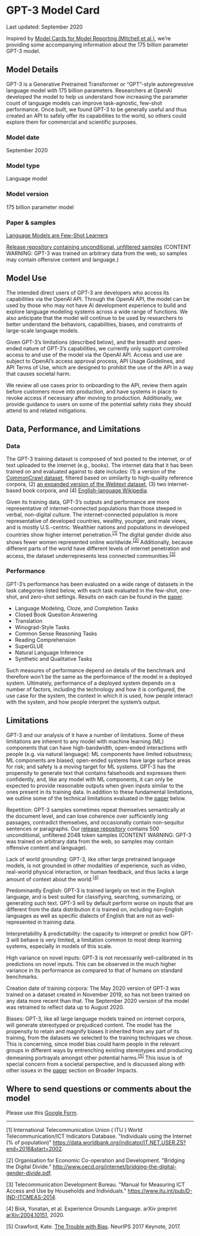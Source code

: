 # GPT-3 Model Card

Last updated: September 2020

Inspired by [Model Cards for Model Reporting (Mitchell et al.)](https://arxiv.org/abs/1810.03993), we’re providing some accompanying information about the 175 billion parameter GPT-3 model.

## Model Details

GPT-3 is a Generative Pretrained Transformer or “GPT”-style autoregressive language model with 175 billion parameters. Researchers at OpenAI developed the model to help us understand how increasing the parameter count of language models can improve task-agnostic, few-shot performance. Once built, we found GPT-3 to be generally useful and thus created an API to safely offer its capabilities to the world, so others could explore them for commercial and scientific purposes.

### Model date
September 2020

### Model type
Language model

### Model version
175 billion parameter model

### Paper & samples
[Language Models are Few-Shot Learners](https://arxiv.org/abs/2005.14165) 

[Release repository containing unconditional, unfiltered samples](https://github.com/openai/gpt-3/blob/master/175b_samples.jsonl) (CONTENT WARNING: GPT-3 was trained on arbitrary data from the web, so samples may contain offensive content and language.)

## Model Use
The intended direct users of GPT-3 are developers who access its capabilities via the OpenAI API. Through the OpenAI API, the model can be used by those who may not have AI development experience to build and explore language modeling systems across a wide range of functions. We also anticipate that the model will continue to be used by researchers to better understand the behaviors, capabilities, biases, and constraints of large-scale language models. 

Given GPT-3’s limitations (described below), and the breadth and open-ended nature of GPT-3’s capabilities, we currently only support controlled access to and use of the model via the OpenAI API. Access and use are subject to OpenAI’s access approval process, API Usage Guidelines, and API Terms of Use, which are designed to prohibit the use of the API in a way that causes societal harm. 

We review all use cases prior to onboarding to the API, review them again before customers move into production, and have systems in place to revoke access if necessary after moving  to production. Additionally, we provide guidance to users on some of the potential safety risks they should attend to and related mitigations.  

## Data, Performance, and Limitations

### Data 
The GPT-3 training dataset is composed of text posted to the internet, or of text uploaded to the internet (e.g., books). The internet data that it has been trained on and evaluated against to date includes: (1) a version of the [CommonCrawl dataset](https://commoncrawl.org/the-data/), filtered based on similarity to high-quality reference corpora, (2) [an expanded version of the Webtext dataset](https://d4mucfpksywv.cloudfront.net/better-language-models/language_models_are_unsupervised_multitask_learners.pdf), (3) two internet-based book corpora, and (4) [English-language Wikipedia](https://en.wikipedia.org/wiki/Main_Page). 

Given its training data, GPT-3’s outputs and performance are more representative of internet-connected populations than those steeped in verbal, non-digital culture. The internet-connected population is more representative of developed countries, wealthy, younger, and male views, and is mostly U.S.-centric. Wealthier nations and populations in developed countries show higher internet penetration.<sup>[[1]](#fn1)</sup> The digital gender divide also shows fewer women represented online worldwide.<sup>[[2]](#fn2)</sup> Additionally, because different parts of the world have different levels of internet penetration and access, the dataset underrepresents less connected communities.<sup>[[3]](#fn3)</sup>

### Performance 
GPT-3’s performance has been evaluated on a wide range of datasets in the task categories listed below, with each task evaluated in the few-shot, one-shot, and zero-shot settings. Results on each can be found in the [paper](https://arxiv.org/abs/2005.14165).

* Language Modeling, Cloze, and Completion Tasks
* Closed Book Question Answering
* Translation
* Winograd-Style Tasks
* Common Sense Reasoning Tasks
* Reading Comprehension
* SuperGLUE
* Natural Language Inference
* Synthetic and Qualitative Tasks

Such measures of performance depend on details of the benchmark and therefore won’t be the same as the performance of the model in a deployed system. Ultimately, performance of a deployed system depends on a number of factors, including the technology and how it is configured, the use case for the system, the context in which it is used, how people interact with the system, and how people interpret the system’s output. 

## Limitations
GPT-3 and our analysis of it have a number of limitations. Some of these limitations are inherent to any model with machine learning (ML) components that can have high-bandwidth, open-ended interactions with people (e.g. via natural language): ML components have limited robustness; ML components are biased; open-ended systems have large surface areas for risk; and safety is a moving target for ML systems. GPT-3 has the propensity to generate text that contains falsehoods and expresses them confidently, and, like any model with ML components, it can only be expected to provide reasonable outputs when given inputs similar to the ones present in its training data. In addition to these fundamental limitations, we outline some of the technical limitations evaluated in the [paper](https://arxiv.org/abs/2005.14165) below.

Repetition: GPT-3 samples sometimes repeat themselves semantically at the document level, and can lose coherence over sufficiently long passages, contradict themselves, and occasionally contain non-sequitur sentences or paragraphs. Our [release repository](https://github.com/openai/gpt-3/blob/master/175b_samples.jsonl) contains 500 unconditional, unfiltered 2048 token samples (CONTENT WARNING: GPT-3 was trained on arbitrary data from the web, so samples may contain offensive content and language). 

Lack of world grounding: GPT-3, like other large pretrained language models, is not grounded in other modalities of experience, such as video, real-world physical interaction, or human feedback, and thus lacks a large amount of context about the world.<sup>[[4]](#fn4)</sup> 

Predominantly English: GPT-3 is trained largely on text in the English language, and is best suited for classifying, searching, summarizing, or generating such text. GPT-3 will by default perform worse on inputs that are different from the data distribution it is trained on, including non-English languages as well as specific dialects of English that are not as well-represented in  training data. 

Interpretability & predictability: the capacity to interpret or predict how GPT-3 will behave is very limited, a limitation common to most deep learning systems, especially in models of this scale.

High variance on novel inputs: GPT-3 is not necessarily well-calibrated in its predictions on novel inputs. This can be observed in the much higher variance in its performance as compared to that of humans on standard benchmarks. 

Creation date of training corpora: The May 2020 version of GPT-3 was trained on a dataset created in November 2019, so has not been trained on any data more recent than that. The September 2020 version of the model was retrained to reflect data up to August 2020.

Biases: GPT-3, like all large language models trained on internet corpora, will generate stereotyped or prejudiced content. The model has the propensity to retain and magnify biases it inherited from any part of its training, from the datasets we selected to the training techniques we chose. This is concerning, since model bias could harm people in the relevant groups in different ways by entrenching existing stereotypes and producing demeaning portrayals amongst other potential harms.<sup>[[5]](#fn5)</sup> This issue is of special concern from a societal perspective, and is discussed along with other issues in the [paper](https://arxiv.org/abs/2005.14165) section on Broader Impacts.

## Where to send questions or comments about the model
Please use this [Google Form](https://forms.gle/5R5xU99kAzcpBf1Y9).

-------
 <a name="fn1">[1]</a>  International Telecommunication Union ( ITU ) World Telecommunication/ICT Indicators Database. "Individuals using the Internet (% of population)" https://data.worldbank.org/indicator/IT.NET.USER.ZS?end=2018&start=2002. 
 
 <a name="fn2">[2]</a> Organisation for Economic Co-operation and Development. "Bridging the Digital Divide." http://www.oecd.org/internet/bridging-the-digital-gender-divide.pdf.
 
 <a name="fn3">[3]</a> Telecommunication Development Bureau. "Manual for Measuring ICT Access and Use by Households and Individuals." https://www.itu.int/pub/D-IND-ITCMEAS-2014.
  
 <a name="fn4">[4]</a> Bisk, Yonatan, et al. Experience Grounds Language. arXiv preprint [arXiv:2004.10151](https://arxiv.org/abs/2004.10151), 2020.

 <a name="fn5">[5]</a> Crawford, Kate. [The Trouble with Bias](https://www.youtube.com/watch?v=fMym_BKWQzk). NeurIPS 2017 Keynote, 2017. 
